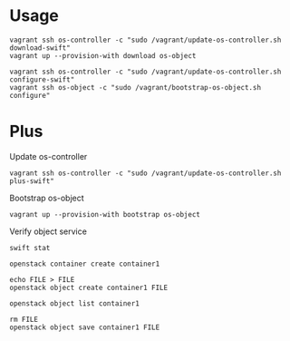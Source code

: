 # Usage

```
vagrant ssh os-controller -c "sudo /vagrant/update-os-controller.sh download-swift"
vagrant up --provision-with download os-object

vagrant ssh os-controller -c "sudo /vagrant/update-os-controller.sh configure-swift"
vagrant ssh os-object -c "sudo /vagrant/bootstrap-os-object.sh configure"
```

# Plus

Update os-controller

```
vagrant ssh os-controller -c "sudo /vagrant/update-os-controller.sh plus-swift" 
```

Bootstrap os-object

```
vagrant up --provision-with bootstrap os-object
```

Verify object service

```
swift stat

openstack container create container1

echo FILE > FILE
openstack object create container1 FILE

openstack object list container1

rm FILE
openstack object save container1 FILE
```
